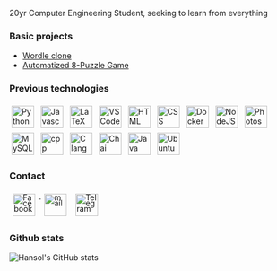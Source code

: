 20yr Computer Engineering Student, seeking to learn from everything

### Basic projects
- [Wordle clone](https://hros19.github.io/Wordle/)
- [Automatized 8-Puzzle Game](https://hros19.github.io/Automatized_8-Puzzle-Game/)

### Previous technologies
<p align="left">
<img src="https://simpleicons.org/icons/python.svg" title="Python" height="40" width="40" style="vertical-align:top; margin:4px">
<img src="https://simpleicons.org/icons/javascript.svg" title="Javascript" height="40" width="40" style="vertical-align:top; margin:4px">
<img src="https://simpleicons.org/icons/latex.svg" title="LaTeX" height="40" width="40" style="vertical-align:top; margin:4px">
<img src="https://simpleicons.org/icons/visualstudiocode.svg" alt="VS Code" height="40" width="40" style="vertical-align:top; margin:4px">
<img src="https://simpleicons.org/icons/html5.svg" alt="HTML" height="40" width="40" style="vertical-align:top; margin:4px">
<img src="https://simpleicons.org/icons/css3.svg" alt="CSS" height="40" width="40" style="vertical-align:top; margin:4px">
<img src="https://simpleicons.org/icons/docker.svg" alt="Docker" height="40" width="40" style="vertical-align:top; margin:4px">
<img src="https://simpleicons.org/icons/nodedotjs.svg" alt="NodeJS" height="40" width="40" style="vertical-align:top; margin:4px">
<img src="https://simpleicons.org/icons/adobephotoshop.svg" alt="Photoshop" height="40" width="40" style="vertical-align:top; margin:4px">
<img src="https://simpleicons.org/icons/mysql.svg" alt="MySQL" height="40" width="40" style="vertical-align:top; margin:4px">
<img src="https://simpleicons.org/icons/cplusplus.svg" alt="cpp" height="40" width="40" style="vertical-align:top; margin:4px">
<img src="https://simpleicons.org/icons/c.svg" alt="C lang" height="40" width="40" style="vertical-align:top; margin:4px">
<img src="https://simpleicons.org/icons/chai.svg" alt="Chai" height="40" width="40" style="vertical-align:top; margin:4px">
<img src="https://simpleicons.org/icons/java.svg" alt="Java" height="40" width="40" style="vertical-align:top; margin:4px">
<img src="https://simpleicons.org/icons/ubuntu.svg" alt="Ubuntu" height="40" width="40" style="vertical-align:top; margin:4px">
</p>


### Contact
<p align="left">
 <a href="https://www.facebook.com/hros19" target="_blank" rel="noopener noreferrer"> <img src="https://simpleicons.org/icons/facebook.svg" alt="Facebook" height="40" style="vertical-align:top; margin:6px; line-height: 10px"> </a>
 <a href="mailto:rostrhan@outlook.com"> <img src="https://simpleicons.org/icons/microsoftoutlook.svg" alt="mail" height="40" style="vertical-align:top; margin:6px; line-height: 10px"></a> 
  <a href="https://t.me/hros19" target="_blank" rel="noopener noreferrer"> <img src="https://simpleicons.org/icons/telegram.svg" alt="Telegram" height="40" style="vertical-align:top; margin:6px; line-height: 10px"> </a>
</p>

### Github stats
![Hansol's GitHub stats](https://github-readme-stats.vercel.app/api?username=hros19&bg_color=60,1c3773,0055fb&title_color=ff5d05&text_color=fff&show_icons=true&count_private=true&icon_color=FF3838rank?)
